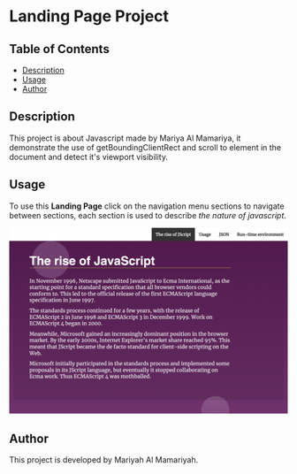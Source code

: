 # Landing Page Project

## Table of Contents

* [Description](#description)
* [Usage](#usage)
* [Author](#author)

## Description

This project is about Javascript made by Mariya Al Mamariya, it demonstrate the use of getBoundingClientRect and scroll to element in the document and detect it's viewport visibility.

## Usage

To use this **Landing Page** click on the navigation menu sections to navigate between sections, each section is used to describe *the nature of javascript*.

![image](screenshot.png)

## Author
This project is developed by Mariyah Al Mamariyah.